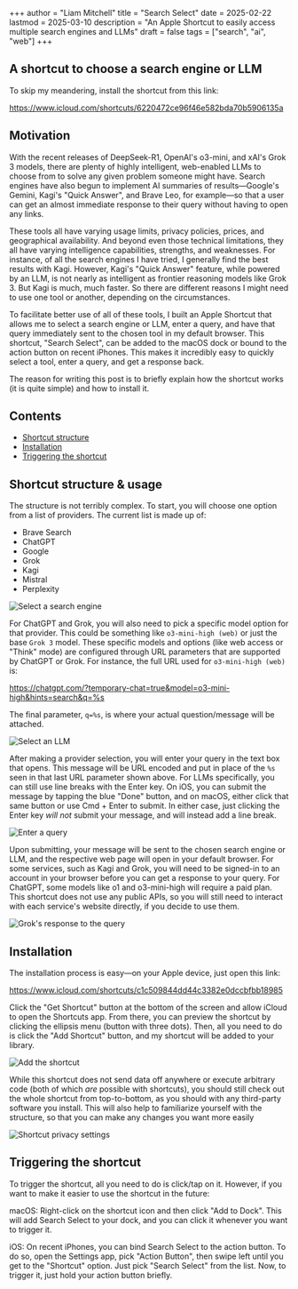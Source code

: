 +++
author = "Liam Mitchell"
title = "Search Select"
date = 2025-02-22
lastmod = 2025-03-10
description = "An Apple Shortcut to easily access multiple search engines and LLMs"
draft = false
tags = ["search", "ai", "web"]
+++

## A shortcut to choose a search engine or LLM

To skip my meandering, install the shortcut from this link:

https://www.icloud.com/shortcuts/6220472ce96f46e582bda70b5906135a

## Motivation

With the recent releases of DeepSeek-R1, OpenAI's o3-mini, and xAI's Grok 3
models, there are plenty of highly intelligent, web-enabled LLMs to choose from
to solve any given problem someone might have. Search engines have also begun to
implement AI summaries of results—Google's Gemini, Kagi's "Quick Answer",
and Brave Leo, for example—so that a user can get an almost immediate response
to their query without having to open any links.

These tools all have varying usage limits, privacy policies, prices, and
geographical availability. And beyond even those technical limitations, they all
have varying intelligence capabilities, strengths, and weaknesses. For instance,
of all the search engines I have tried, I generally find the best results with
Kagi. However, Kagi's "Quick Answer" feature, while powered by an LLM, is not
nearly as intelligent as frontier reasoning models like Grok 3. But Kagi is
much, much faster. So there are different reasons I might need to use one tool
or another, depending on the circumstances.

To facilitate better use of all of these tools, I built an Apple Shortcut that
allows me to select a search engine or LLM, enter a query, and have that query
immediately sent to the chosen tool in my default browser. This shortcut,
"Search Select", can be added to the macOS dock or bound to the action button on
recent iPhones. This makes it incredibly easy to quickly select a tool, enter a
query, and get a response back.

The reason for writing this post is to briefly explain how the shortcut works
(it is quite simple) and how to install it.

## Contents

- [Shortcut structure](#shortcut-structure--usage)
- [Installation](#installation)
- [Triggering the shortcut](#triggering-the-shortcut)

## Shortcut structure & usage

The structure is not terribly complex. To start, you will choose one option from
a list of providers. The current list is made up of:

- Brave Search
- ChatGPT
- Google
- Grok
- Kagi
- Mistral
- Perplexity

![Select a search engine](search-select.webp)

For ChatGPT and Grok, you will also need to pick a specific model option for
that provider. This could be something like `o3-mini-high (web)` or just the
base `Grok 3` model. These specific models and options (like web access or
"Think" mode) are configured through URL parameters that are supported by
ChatGPT or Grok. For instance, the full URL used for `o3-mini-high (web)` is:

https://chatgpt.com/?temporary-chat=true&model=o3-mini-high&hints=search&q=%s

The final parameter, `q=%s`, is where your actual question/message will be
attached.

![Select an LLM](model-select.webp)

After making a provider selection, you will enter your query in the text box
that opens. This message will be URL encoded and put in place of the `%s` seen
in that last URL parameter shown above. For LLMs specifically, you can still
use line breaks with the Enter key. On iOS, you can submit the message by
tapping the blue "Done" button, and on macOS, either click that same button or
use Cmd + Enter to submit. In either case, just clicking the Enter key *will
not* submit your message, and will instead add a line break.

![Enter a query](enter-query.webp)

Upon submitting, your message will be sent to the chosen search engine or LLM,
and the respective web page will open in your default browser. For some
services, such as Kagi and Grok, you will need to be signed-in to an account in
your browser before you can get a response to your query. For ChatGPT, some
models like o1 and o3-mini-high will require a paid plan. This shortcut does not
use any public APIs, so you will still need to interact with each service's
website directly, if you decide to use them.

![Grok's response to the query](grok-response.webp)

## Installation

The installation process is easy—on your Apple device, just open this link:

https://www.icloud.com/shortcuts/c1c509844dd44c3382e0dccbfbb18985

Click the "Get Shortcut" button at the bottom of the screen and allow iCloud to
open the Shortcuts app. From there, you can preview the shortcut by clicking the
ellipsis menu (button with three dots). Then, all you need to do is click the
"Add Shortcut" button, and my shortcut will be added to your library.

![Add the shortcut](add-shortcut.webp)

While this shortcut does not send data off anywhere or execute arbitrary code
(both of which *are* possible with shortcuts), you should still check out the
whole shortcut from top-to-bottom, as you should with any third-party software
you install. This will also help to familiarize yourself with the structure, so
that you can make any changes you want more easily

![Shortcut privacy settings](shortcut-privacy.webp)

## Triggering the shortcut

To trigger the shortcut, all you need to do is click/tap on it. However, if you
want to make it easier to use the shortcut in the future:

macOS: Right-click on the shortcut icon and then click "Add to Dock". This will
add Search Select to your dock, and you can click it whenever you want to
trigger it.

iOS: On recent iPhones, you can bind Search Select to the action button. To do
so, open the Settings app, pick "Action Button", then swipe left until you get
to the "Shortcut" option. Just pick "Search Select" from the list. Now, to
trigger it, just hold your action button briefly.
